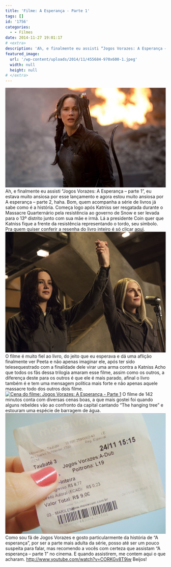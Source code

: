 ```yaml
---
title: 'Filme: A Esperança - Parte 1'
tags: []
id: '1756'
categories:
  - - Filmes
date: 2014-11-27 19:01:17
# <extra>
description: 'Ah, e finalmente eu assisti “Jogos Vorazes: A Esperança – parte 1”, eu estava muito ansiosa por esse lançamento e agora estou muito ansiosa por A esperança – parte 2, haha. Bom, quem acompanha a série de livros já sabe como é a história. Começa logo após Katniss ser resgatada durante o Massacre Quarternário pela resistência ao governo de Snow e ser levada para o 13º distrito junto com sua mãe e irmã. Lá a presidente Coin quer que Katniss fique a frente da resistência representando o tordo, seu símbolo. Pra quem quiser conferir a resenha do livro inteiro é só clicar aqui. O filme é muito fiel ao livro, do jeito que eu esperava e dá uma aflição finalmente ver Peeta e não apenas imaginar ele, após ter sido telesequestrado com a finalidade dele virar uma arma contra a Katniss &hellip;'
featured_image: 
  url: '/wp-content/uploads/2014/11/455684-970x600-1.jpeg'
  width: null
  height: null
# </extra>
---
```


[![Cena do filme: Jogos Vorazes , A Esperança - Parte 1 - Katniss ](/wp-content/uploads/2014/11/455684-970x600-1.jpeg)](/wp-content/uploads/2014/11/455684-970x600-1.jpeg) Ah, e finalmente eu assisti “Jogos Vorazes: A Esperança – parte 1”, eu estava muito ansiosa por esse lançamento e agora estou muito ansiosa por A esperança – parte 2, haha. Bom, quem acompanha a série de livros já sabe como é a história. Começa logo após Katniss ser resgatada durante o Massacre Quarternário pela resistência ao governo de Snow e ser levada para o 13º distrito junto com sua mãe e irmã. Lá a presidente Coin quer que Katniss fique a frente da resistência representando o tordo, seu símbolo. Pra quem quiser conferir a resenha do livro inteiro é só clicar [aqui](http://natalia.blog.br/2014/08/22/20o-livro-do-ano-a-esperanca/ "aqui"). [![Cena do filme: Jogos Vorazes: A Esperança - Parte 1](/wp-content/uploads/2014/11/alx_sp1_d39_13255_r_original.jpeg)](/wp-content/uploads/2014/11/alx_sp1_d39_13255_r_original.jpeg) O filme é muito fiel ao livro, do jeito que eu esperava e dá uma aflição finalmente ver Peeta e não apenas imaginar ele, após ter sido telesequestrado com a finalidade dele virar uma arma contra a Katniss Acho que todos os fãs dessa trilogia amaram esse filme, assim como os outros, a diferença deste para os outros é que ele é mais parado, afinal o livro também é e tem uma mensagem política mais forte e não apenas aquele massacre todo dos outros dois filme. [![Cena do filme: Jogos Vorazes: A Esperança - Parte 1](/wp-content/uploads/2014/11/A-Esperança-foto-01.jpg)](/wp-content/uploads/2014/11/A-Esperança-foto-01.jpg) O filme de 142 minutos conta com diversas cenas boas, a que mais gostei foi quando alguns rebeldes vão ao confronto da capital cantando “The hanging tree” e estouram uma espécie de barragem de água. [![Ingresso cinema filme Jogos Vorazes:  A esperança - parte 1](/wp-content/uploads/2014/11/DSC03422-1024x768.jpg)](/wp-content/uploads/2014/11/DSC03422.jpg) Como sou fã de Jogos Vorazes e gosto particularmente da história de “A esperança”, por ser a parte mais adulta da série, posso até ser um pouco suspeita para falar, mas recomendo a vocês com certeza que assistam “A esperança – parte 1” no cinema. E quando assistirem, me contem aqui o que acharam. http://www.youtube.com/watch?v=CORKGv8T9jw Beijos!
